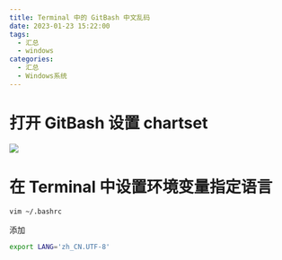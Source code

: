 ```yaml
---
title: Terminal 中的 GitBash 中文乱码
date: 2023-01-23 15:22:00
tags:
  - 汇总
  - windows
categories:
  - 汇总
  - Windows系统
---
```


# 打开 GitBash 设置 chartset

![](http://cdn.easyhappy.top/obsidian/20230123152200.png)

# 在 Terminal 中设置环境变量指定语言

```bash
vim ~/.bashrc
```

添加

```bash
export LANG='zh_CN.UTF-8'
```